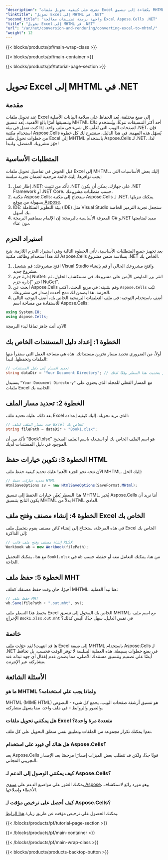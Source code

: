 ```yaml
---
"description": "تعرف على كيفية تحويل ملفات Excel بكفاءة إلى تنسيق MHTML في .NET باستخدام Aspose.Cells، مما يعزز قدراتك على إعداد التقارير ومشاركة البيانات."
"linktitle": "تحويل Excel إلى MHTML في .NET"
"second_title": "واجهة برمجة تطبيقات معالجة Excel Aspose.Cells .NET"
"title": "تحويل Excel إلى MHTML في .NET"
"url": "/ar/net/conversion-and-rendering/converting-excel-to-mhtml/"
"weight": 12
---
```


{{< blocks/products/pf/main-wrap-class >}}

{{< blocks/products/pf/main-container >}}

{{< blocks/products/pf/tutorial-page-section >}}

# تحويل Excel إلى MHTML في .NET

## مقدمة

عند تحويل ملفات Excel إلى صيغ مختلفة، يُعد الحفاظ على سلامة البيانات الأصلية وتنسيقها أمرًا بالغ الأهمية. يُعد تنسيق MHTML أحد أكثر التنسيقات تنوعًا، ويُستخدم غالبًا لصفحات الويب التي تُغلّف كل شيء في ملف واحد. إذا كنت تعمل في بيئة .NET، فإن استخدام مكتبة Aspose.Cells يُسهّل هذه المهمة. في هذا الدليل، سنشرح لك كل خطوة من خطوات تحويل ملف Excel إلى MHTML باستخدام Aspose.Cells لـ .NET. لذا، جهّز مشروبك المفضل، ولنبدأ!

## المتطلبات الأساسية

قبل الخوض في تفاصيل تحويل ملفات Excel إلى MHTML، إليك بعض الأساسيات التي يجب توافرها. إليك قائمة مرجعية لضمان تجربة سلسة:

1. إطار عمل .NET: تأكد من تثبيت .NET على جهازك. يمكن أن يكون .NET Framework أو .NET Core، حسب متطلبات مشروعك.
2. مكتبة Aspose.Cells: ستحتاج إلى مكتبة Aspose.Cells لـ .NET. يمكنك تنزيلها بسهولة من [موقع Aspose](https://releases.aspose.com/cells/net/).
3. IDE: بيئة التطوير المتكاملة (IDE) مثل Visual Studio ستجعل تجربة الترميز الخاصة بك أسهل.
4. المعرفة الأساسية بالبرمجة: إن الإلمام بمفاهيم البرمجة C# و.NET مفيد لمتابعتها دون عناء.

## استيراد الحزم

بعد تجهيز جميع المتطلبات الأساسية، تأتي الخطوة التالية وهي استيراد الحزم اللازمة. يتيح لك هذا استخدام وظائف مكتبة Aspose.Cells بسلاسة ضمن مشروع .NET الخاص بك.

1. افتح مشروعك: قم بتشغيل Visual Studio وافتح مشروعك الحالي أو قم بإنشاء مشروع جديد.
2. إدارة حزم NuGet: انقر بزر الماوس الأيمن على مشروعك في مستكشف الحلول، ثم اختر "إدارة حزم NuGet".
3. ابحث عن Aspose.Cells وقم بتثبيته: في مربع البحث، اكتب `Aspose.Cells` ثبّت الحزمة. هذا يضمن لك دمج أحدث إصدار في مشروعك.
4. أضف باستخدام التوجيه: في ملف التعليمات البرمجية الخاص بك، أضف التوجيه التالي للاستفادة من مساحة اسم Aspose.Cells:

```csharp
using System.IO;
using Aspose.Cells;
```

الآن، أنت جاهز تمامًا لبدء البرمجة!

## الخطوة 1: إعداد دليل المستندات الخاص بك

أولاً، من الضروري تحديد مسار تخزين مستنداتك. هذه هي مساحة العمل التي ستقرأ منها الملفات وتحفظها. لنبدأ:

```csharp
// تحديد المسار إلى دليل المستندات
string dataDir = "Your Document Directory"; // قم بتحديث هذا السطر وفقًا لذلك
```

يستبدل `"Your Document Directory"` مع المسار الفعلي للمجلد الذي يحتوي على ملفات Excel الخاصة بك.

## الخطوة 2: تحديد مسار الملف

بعد ذلك، عليك تحديد ملف Excel الذي تريد تحويله. إليك كيفية إعداده:

```csharp
// حدد مسار الملف لملف Excel الخاص بك
string filePath = dataDir + "Book1.xlsx";
```

تأكد من أن "Book1.xlsx" هو اسم الملف الخاص بك أو استبدله باسم الملف الصحيح الموجود في دليل المستندات لديك.

## الخطوة 3: تكوين خيارات حفظ HTML

الآن نتجه نحو الجزء الأهم! عليك تحديد كيفية حفظ ملف MHTML. إليك الحل:

```csharp
// تحديد خيارات حفظ HTML
HtmlSaveOptions sv = new HtmlSaveOptions(SaveFormat.MHtml);
```

هذا السطر يُعيّن خيارات الحفظ إلى تنسيق MHTML. يُخبر Aspose.Cells أننا نريد أن يكون الناتج بتنسيق MHTML بدلاً من HTML العادي.

## الخطوة 4: إنشاء مصنف وفتح ملف Excel الخاص بك

في هذه المرحلة، ستحتاج إلى إنشاء كائن مصنف يقوم بتحميل ملف Excel الخاص بك إلى الذاكرة:

```csharp
// إنشاء مصنف وفتح ملف قالب XLSX
Workbook wb = new Workbook(filePath);
```

مع هذا، يمكنك التحميل `Book1.xlsx` في `wb` من هنا، يمكنك التعامل معه أو حفظه حسب الحاجة.

## الخطوة 5: حفظ ملف MHT

أخيرًا، حان وقت حفظ مصنفك كملف MHTML. هنا تبدأ العملية:

```csharp
// حفظ ملف MHT
wb.Save(filePath + ".out.mht", sv);
```

يحفظ هذا السطر ملف Excel الخاص بك المحول إلى تنسيق MHTML، مع اسم ملف الإخراج `Book1.xlsx.out.mht` في نفس الدليل. سهل جدًا، أليس كذلك؟

## خاتمة

ها قد انتهيت! لقد حوّلت ملف Excel إلى صيغة MHTML باستخدام Aspose.Cells لـ .NET في بضع خطوات بسيطة. هذه العملية السلسة لا توفر الوقت فحسب، بل تحافظ أيضًا على تصميم وتنسيق مستندك الأصلي، مما يضمن عدم إغفال أي جهد تبذله عند مشاركته عبر الإنترنت.

## الأسئلة الشائعة

### ما هو MHTML ولماذا يجب علي استخدامه؟
MHTML (MIME HTML) هو تنسيق أرشفة صفحات الويب. يجمع كل شيء - النصوص والصور والروابط - في ملف واحد، مما يسهل مشاركته.

### هل يمكنني تحويل ملفات Excel متعددة مرة واحدة؟
نعم! يمكنك تكرار مجموعة من الملفات وتطبيق نفس منطق التحويل على كل ملف.

### هل هناك أي قيود على استخدام Aspose.Cells؟
يعد Aspose.Cells قويًا جدًا، ولكن قد تتطلب بعض الميزات إصدارًا مرخصًا بعد الإصدار التجريبي المجاني.

### كيف يمكنني الوصول إلى الدعم لـ Aspose.Cells؟
يمكنك العثور على مواضيع الدعم على [منتدى Aspose](https://forum.aspose.com/c/cells/9)، وهو مورد رائع لاستكشاف الأخطاء وإصلاحها.

### كيف أحصل على ترخيص مؤقت لـ Aspose.Cells؟
يمكنك الحصول على ترخيص مؤقت عن طريق زيارة [هذا الرابط](https://purchase.aspose.com/temporary-license/).

{{< /blocks/products/pf/tutorial-page-section >}}

{{< /blocks/products/pf/main-container >}}

{{< /blocks/products/pf/main-wrap-class >}}

{{< blocks/products/products-backtop-button >}}